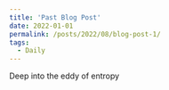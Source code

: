 ```yaml
---
title: 'Past Blog Post'
date: 2022-01-01
permalink: /posts/2022/08/blog-post-1/
tags:
  - Daily
---
```


Deep into the eddy of entropy